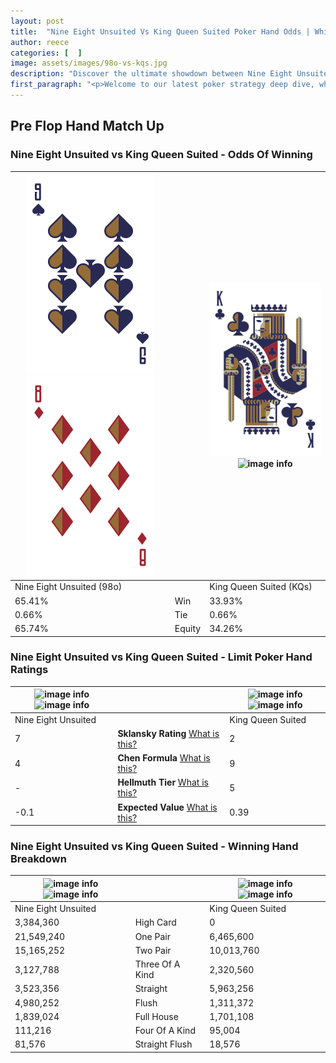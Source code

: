 ```yaml
---
layout: post
title:  "Nine Eight Unsuited Vs King Queen Suited Poker Hand Odds | Which Is The Better Hand In Poker? A Complete Guide"
author: reece
categories: [  ]
image: assets/images/98o-vs-kqs.jpg
description: "Discover the ultimate showdown between Nine Eight Unsuited and King Queen Suited in poker! Uncover the odds, strategies, and scenarios where one hand triumphs over the other. Get ready to up your poker game with this thrilling analysis."
first_paragraph: "<p>Welcome to our latest poker strategy deep dive, where we're pitting two distinct hands against each other in a high-stakes showdown: Nine Eight Unsuited vs King Queen Suited.</p><p>In the dynamic world of poker, every decision counts, and knowing which hand holds the upper hand is key to your success at the table.</p><p>In this article, we'll dissect these two hands, explore the scenarios where one dominates the other, and equip you with the knowledge to make strategic choices that can tip the odds in your favor.</p><p>Get ready to unravel the intriguing dynamics of these poker hands and elevate your game to new heights.</p>"
---
```




[comment]: # (sp0)

## Pre Flop Hand Match Up

<div class="table hand-ratings" markdown="1"> 



### Nine Eight Unsuited vs King Queen Suited - Odds Of Winning


    
| ![image info](assets/images/hand1/9.png) ![image info](assets/images/hand1/8o.png) |  | ![image info](assets/images/hand2/k.png) ![image info](assets/images/hand2/qs.png) |
| -------- | -------- | -------- |
| Nine Eight Unsuited (98o) |  | King Queen Suited (KQs) |
| 65.41% | Win | 33.93% |
| 0.66% | Tie | 0.66% |
| 65.74% | Equity | 34.26% |




[comment]: # (sp1)



### Nine Eight Unsuited vs King Queen Suited - Limit Poker Hand Ratings


    
| ![image info](https://www.riverpairs.com/assets/images/hand1/9.png) ![image info](https://www.riverpairs.com/assets/images/hand1/8o.png) |  | ![image info](https://www.riverpairs.com/assets/images/hand2/k.png) ![image info](https://www.riverpairs.com/assets/images/hand2/qs.png) |
| -------- | -------- | -------- |
| Nine Eight Unsuited |  | King Queen Suited |
| 7 | **Sklansky Rating** [What is this?](/sklansky-rating-explained) | 2 |
| 4 | **Chen Formula** [What is this?](/chen-formula-explained) | 9 |
| - | **Hellmuth Tier** [What is this?](/Hellmuth-tier-explained) | 5 |
| -0.1 | **Expected Value** [What is this?](/expected-value-explained) | 0.39 |




[comment]: # (sp2)



### Nine Eight Unsuited vs King Queen Suited - Winning Hand Breakdown


    
| ![image info](https://www.riverpairs.com/assets/images/hand1/9.png) ![image info](https://www.riverpairs.com/assets/images/hand1/8o.png) |  | ![image info](https://www.riverpairs.com/assets/images/hand2/k.png) ![image info](https://www.riverpairs.com/assets/images/hand2/qs.png) |
| -------- | -------- | -------- |
| Nine Eight Unsuited |  | King Queen Suited |
| 3,384,360 | High Card | 0 |
| 21,549,240 | One Pair | 6,465,600 |
| 15,165,252 | Two Pair | 10,013,760 |
| 3,127,788 | Three Of A Kind | 2,320,560 |
| 3,523,356 | Straight | 5,963,256 |
| 4,980,252 | Flush | 1,311,372 |
| 1,839,024 | Full House | 1,701,108 |
| 111,216 | Four Of A Kind | 95,004 |
| 81,576 | Straight Flush | 18,576 |




[comment]: # (sp3)



</div>

[comment]: # (sp4)



[comment]: # (sp5)

